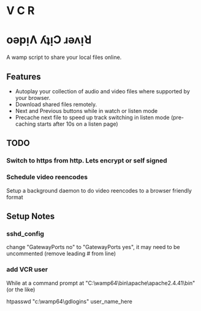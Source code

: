 # V C R
# oǝpᴉɅ ʎʇᴉϽ ɹǝʌᴉꓤ

A wamp script to share your local files online.

## Features

* Autoplay your collection of audio and video files where supported by your browser.
* Download shared files remotely. 
* Next and Previous buttons while in watch or listen mode
* Precache next file to speed up track switching in listen mode (pre-caching starts after 10s on a listen page)

## TODO

### Switch to https from http. Lets encrypt or self signed

### Schedule video reencodes

Setup a background daemon to do video reencodes to a browser friendly format

## Setup Notes

### sshd_config

change "GatewayPorts no" to "GatewayPorts yes", it may need to be uncommented (remove leading # from line)

### add VCR user

While at a command prompt at "C:\wamp64\bin\apache\apache2.4.41\bin" (or the like)

htpasswd "c:\wamp64\gdlogins" user_name_here



